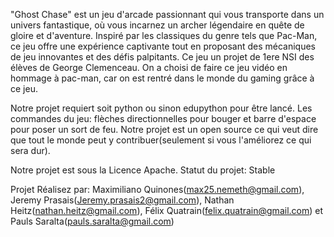 "Ghost Chase" est un jeu d'arcade passionnant qui vous transporte dans un univers fantastique, où vous incarnez un archer légendaire en quête de gloire et d'aventure. Inspiré par les classiques du genre tels que Pac-Man, ce jeu offre une expérience captivante tout en proposant des mécaniques de jeu innovantes et des défis palpitants. Ce jeu un projet de 1ere NSI des élèves de George Clemenceau. On a choisi de faire ce jeu vidéo en hommage à pac-man, car on est rentré dans le monde du gaming grâce à ce jeu.

Notre projet requiert soit python ou sinon edupython pour être lancé. 
Les commandes du jeu: flèches directionnelles pour bouger et barre d'espace pour poser un sort de feu.
Notre projet est un open source ce qui veut dire que tout le monde peut y contribuer(seulement si vous l'améliorez ce qui sera dur).

Notre projet est sous la Licence Apache. 
Statut du projet: Stable

Projet Réalisez par: Maximiliano Quinones(max25.nemeth@gmail.com), Jeremy Prasais(Jeremy.prasais2@gmail.com), Nathan Heitz(nathan.heitz@gmail.com), Félix Quatrain(felix.quatrain@gmail.com) et Pauls Saralta(pauls.saralta@gmail.com)
